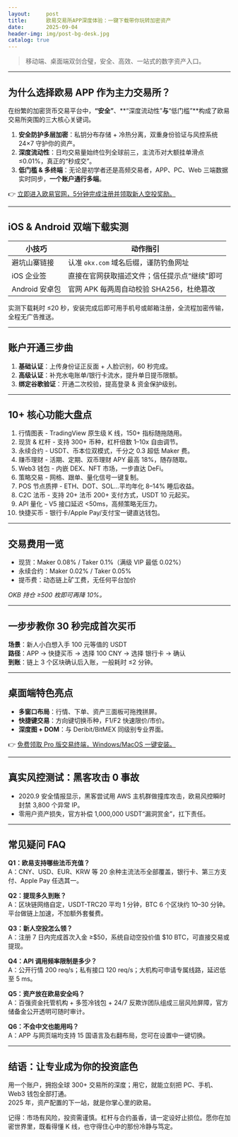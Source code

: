 ```yaml
---
layout:     post
title:      欧易交易所APP深度体验：一键下载带你玩转加密资产
date:       2025-09-04
header-img: img/post-bg-desk.jpg
catalog: true
---
```


> 移动端、桌面端双剑合璧，安全、高效、一站式的数字资产入口。

---

## 为什么选择欧易 APP 作为主力交易所？

在纷繁的加密货币交易平台中，**“安全”**、**“深度流动性”**与**“低门槛”**构成了欧易交易所突围的三大核心关键词。

1. **安全防护多层加密**：私钥分布存储 + 冷热分离，双重身份验证与风控系统 24×7 守护你的资产。  
2. **深度流动性**：日均交易量始终位列全球前三，主流币对大额挂单滑点≤0.01%，真正的“秒成交”。  
3. **低门槛 & 多终端**：无论是初学者还是高频交易者，APP、PC、Web 三端数据实时同步，**一个账户通行多端**。

👉 [立即进入欧易官网，5分钟完成注册并领取新人空投奖励。](https://okxdog.com/)

---

## iOS & Android 双端下载实测

| 小技巧 | 动作指引 |
|---|---|
| 避坑山寨链接 | 认准 `okx.com` 域名后缀，谨防钓鱼网址 |
| iOS 企业签 | 直接在官网获取描述文件；信任提示点“继续”即可 |
| Android 安卓包 | 官网 APK 每两周自动校验 SHA256，杜绝篡改 |

实测下载耗时 ≤20 秒，安装完成后即可用手机号或邮箱注册，全流程加密传输，全程无广告推送。

---

## 账户开通三步曲

1. **基础认证**：上传身份证正反面 + 人脸识别，60 秒完成。  
2. **高级认证**：补充水电账单/银行卡流水，提升单日提币限额。  
3. **绑定谷歌验证**：开通二次校验，提高登录 & 资金保护级别。

---

## 10+ 核心功能大盘点

1. 行情图表 - TradingView 原生级 K 线，150+ 指标随拖随用。  
2. 现货 & 杠杆 - 支持 300+ 币种，杠杆倍数 1–10x 自由调节。  
3. 永续合约 - USDT、币本位双模式，千分之 0.3 超低 Maker 费。  
4. 赚币理财 - 活期、定期、双币理财 APY 最高 18%，随存随取。  
5. Web3 钱包 - 内嵌 DEX、NFT 市场，一步直达 DeFi。  
6. 策略交易 - 网格、跟单、量化信号一键复制。  
7. POS 节点质押 - ETH、DOT、SOL…平均年化 8–14% 睡后收益。  
8. C2C 法币 - 支持 20+ 法币 200+ 支付方式，USDT 10 元起买。  
9. API 量化 - V5 接口延迟 <50ms，高频策略无压力。  
10. 快捷买币 - 银行卡/Apple Pay/支付宝一键直达钱包。

---

## 交易费用一览

- 现货：Maker 0.08% / Taker 0.1%（满级 VIP 最低 0.02%）  
- 永续合约：Maker 0.02% / Taker 0.05%  
- 提币费：动态链上矿工费，无任何平台加价

*OKB 持仓 ≥500 枚即可再降 10%。*

---

## 一步步教你 30 秒完成首次买币

**场景**：新人小白想入手 100 元等值的 USDT  
**路径**：APP → 快捷买币 → 选择 100 CNY → 选择 银行卡 → 确认  
**到账**：链上 3 个区块确认后入账，一般耗时 ≤2 分钟。

---

## 桌面端特色亮点

- **多窗口布局**：行情、下单、资产三面板可拖拽拼屏。  
- **快捷键交易**：方向键切换币种，F1/F2 快速限价/市价。  
- **深度图 + DOM**：与 Deribit/BitMEX 同级别专业界面。

👉 [免费领取 Pro 版交易终端，Windows/MacOS 一键安装。](https://okxdog.com/)

---

## 真实风控测试：黑客攻击 0 事故

- 2020.9 安全情报显示，黑客尝试用 AWS 主机群做撞库攻击，欧易风控瞬时封禁 3,800 个异常 IP。  
- 零用户资产损失，官方补偿 1,000,000 USDT“漏洞赏金”，扛下责任。

---

## 常见疑问 FAQ

**Q1：欧易支持哪些法币充值？**  
A：CNY、USD、EUR、KRW 等 20 余种主流法币全部覆盖，银行卡、第三方支付、Apple Pay 任选其一。

**Q2：提现多久到账？**  
A：区块链网络自定，USDT-TRC20 平均 1 分钟，BTC 6 个区块约 10–30 分钟。平台做链上加速，不加额外套餐费。

**Q3：新人空投怎么领？**  
A：注册 7 日内完成首次入金 ≥$50，系统自动空投价值 $10 BTC，可直接交易或提现。

**Q4：API 调用频率限制是多少？**  
A：公开行情 200 req/s；私有接口 120 req/s；大机构可申请专属线路，延迟低至 5 ms。

**Q5：资产放在欧易安全吗？**  
A：百强资金托管机构 + 多签冷钱包 + 24/7 反欺诈团队组成三层风险屏障，官方储备金公开透明可随时审计。

**Q6：不会中文也能用吗？**  
A：APP 与网页端均支持 15 国语言及右翻布局，您可在设置中一键切换。

---

## 结语：让专业成为你的投资底色

用一个账户，拥抱全球 300+ 交易所的深度；用它，就能立刻把 PC、手机、Web3 钱包全部打通。  
2025 年，资产配置的下一站，就是你掌心里的欧易。

记得：市场有风险，投资需谨慎。杠杆与合约虽香，请一定设好止损位。愿你在加密世界里，既看得懂 K 线，也守得住心中的那份冷静与笃定。